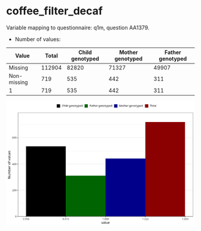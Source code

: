 # coffee_filter_decaf
Variable mapping to questionnaire: q1m, question AA1379.
- Number of values:

| Value | Total | Child genotyped | Mother genotyped | Father genotyped |
| ----- | ----- | --------------- | ---------------- | ---------------- |
| Missing | 112904 | 82820 | 71327 | 49907 |
| Non-missing | 719 | 535 | 442 | 311 |
| 1 | 719 | 535 | 442 | 311 |



![](coffee_filter_decaf_n.png)



